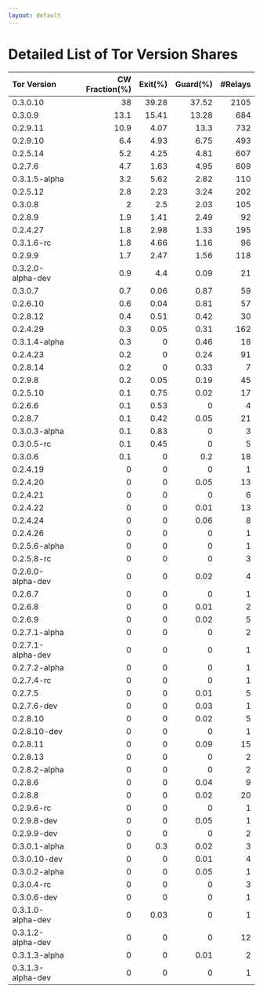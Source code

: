 ```yaml
---
layout: default
---
```



# Detailed List of Tor Version Shares

| Tor Version       |   CW Fraction(%) |   Exit(%) |   Guard(%) |   #Relays |
|:------------------|-----------------:|----------:|-----------:|----------:|
| 0.3.0.10          |             38   |     39.28 |      37.52 |      2105 |
| 0.3.0.9           |             13.1 |     15.41 |      13.28 |       684 |
| 0.2.9.11          |             10.9 |      4.07 |      13.3  |       732 |
| 0.2.9.10          |              6.4 |      4.93 |       6.75 |       493 |
| 0.2.5.14          |              5.2 |      4.25 |       4.81 |       607 |
| 0.2.7.6           |              4.7 |      1.63 |       4.95 |       609 |
| 0.3.1.5-alpha     |              3.2 |      5.62 |       2.82 |       110 |
| 0.2.5.12          |              2.8 |      2.23 |       3.24 |       202 |
| 0.3.0.8           |              2   |      2.5  |       2.03 |       105 |
| 0.2.8.9           |              1.9 |      1.41 |       2.49 |        92 |
| 0.2.4.27          |              1.8 |      2.98 |       1.33 |       195 |
| 0.3.1.6-rc        |              1.8 |      4.66 |       1.16 |        96 |
| 0.2.9.9           |              1.7 |      2.47 |       1.56 |       118 |
| 0.3.2.0-alpha-dev |              0.9 |      4.4  |       0.09 |        21 |
| 0.3.0.7           |              0.7 |      0.06 |       0.87 |        59 |
| 0.2.6.10          |              0.6 |      0.04 |       0.81 |        57 |
| 0.2.8.12          |              0.4 |      0.51 |       0.42 |        30 |
| 0.2.4.29          |              0.3 |      0.05 |       0.31 |       162 |
| 0.3.1.4-alpha     |              0.3 |      0    |       0.46 |        18 |
| 0.2.4.23          |              0.2 |      0    |       0.24 |        91 |
| 0.2.8.14          |              0.2 |      0    |       0.33 |         7 |
| 0.2.9.8           |              0.2 |      0.05 |       0.19 |        45 |
| 0.2.5.10          |              0.1 |      0.75 |       0.02 |        17 |
| 0.2.6.6           |              0.1 |      0.53 |       0    |         4 |
| 0.2.8.7           |              0.1 |      0.42 |       0.05 |        21 |
| 0.3.0.3-alpha     |              0.1 |      0.83 |       0    |         3 |
| 0.3.0.5-rc        |              0.1 |      0.45 |       0    |         5 |
| 0.3.0.6           |              0.1 |      0    |       0.2  |        18 |
| 0.2.4.19          |              0   |      0    |       0    |         1 |
| 0.2.4.20          |              0   |      0    |       0.05 |        13 |
| 0.2.4.21          |              0   |      0    |       0    |         6 |
| 0.2.4.22          |              0   |      0    |       0.01 |        13 |
| 0.2.4.24          |              0   |      0    |       0.06 |         8 |
| 0.2.4.26          |              0   |      0    |       0    |         1 |
| 0.2.5.6-alpha     |              0   |      0    |       0    |         1 |
| 0.2.5.8-rc        |              0   |      0    |       0    |         3 |
| 0.2.6.0-alpha-dev |              0   |      0    |       0.02 |         4 |
| 0.2.6.7           |              0   |      0    |       0    |         1 |
| 0.2.6.8           |              0   |      0    |       0.01 |         2 |
| 0.2.6.9           |              0   |      0    |       0.02 |         5 |
| 0.2.7.1-alpha     |              0   |      0    |       0    |         2 |
| 0.2.7.1-alpha-dev |              0   |      0    |       0    |         1 |
| 0.2.7.2-alpha     |              0   |      0    |       0    |         1 |
| 0.2.7.4-rc        |              0   |      0    |       0    |         1 |
| 0.2.7.5           |              0   |      0    |       0.01 |         5 |
| 0.2.7.6-dev       |              0   |      0    |       0.03 |         1 |
| 0.2.8.10          |              0   |      0    |       0.02 |         5 |
| 0.2.8.10-dev      |              0   |      0    |       0    |         1 |
| 0.2.8.11          |              0   |      0    |       0.09 |        15 |
| 0.2.8.13          |              0   |      0    |       0    |         2 |
| 0.2.8.2-alpha     |              0   |      0    |       0    |         2 |
| 0.2.8.6           |              0   |      0    |       0.04 |         9 |
| 0.2.8.8           |              0   |      0    |       0.02 |        20 |
| 0.2.9.6-rc        |              0   |      0    |       0    |         1 |
| 0.2.9.8-dev       |              0   |      0    |       0.05 |         1 |
| 0.2.9.9-dev       |              0   |      0    |       0    |         2 |
| 0.3.0.1-alpha     |              0   |      0.3  |       0.02 |         3 |
| 0.3.0.10-dev      |              0   |      0    |       0.01 |         4 |
| 0.3.0.2-alpha     |              0   |      0    |       0.05 |         1 |
| 0.3.0.4-rc        |              0   |      0    |       0    |         3 |
| 0.3.0.6-dev       |              0   |      0    |       0    |         1 |
| 0.3.1.0-alpha-dev |              0   |      0.03 |       0    |         1 |
| 0.3.1.2-alpha-dev |              0   |      0    |       0    |        12 |
| 0.3.1.3-alpha     |              0   |      0    |       0.01 |         2 |
| 0.3.1.3-alpha-dev |              0   |      0    |       0    |         1 |